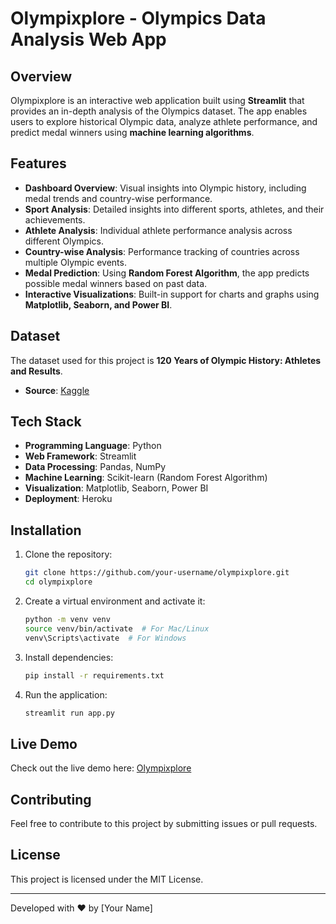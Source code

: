 # Olympixplore - Olympics Data Analysis Web App

## Overview
Olympixplore is an interactive web application built using **Streamlit** that provides an in-depth analysis of the Olympics dataset. The app enables users to explore historical Olympic data, analyze athlete performance, and predict medal winners using **machine learning algorithms**.

## Features
- **Dashboard Overview**: Visual insights into Olympic history, including medal trends and country-wise performance.
- **Sport Analysis**: Detailed insights into different sports, athletes, and their achievements.
- **Athlete Analysis**: Individual athlete performance analysis across different Olympics.
- **Country-wise Analysis**: Performance tracking of countries across multiple Olympic events.
- **Medal Prediction**: Using **Random Forest Algorithm**, the app predicts possible medal winners based on past data.
- **Interactive Visualizations**: Built-in support for charts and graphs using **Matplotlib, Seaborn, and Power BI**.

## Dataset
The dataset used for this project is **120 Years of Olympic History: Athletes and Results**.
- **Source**: [Kaggle](https://www.kaggle.com/heesoo37/120-years-of-olympic-history-athletes-and-results)

## Tech Stack
- **Programming Language**: Python
- **Web Framework**: Streamlit
- **Data Processing**: Pandas, NumPy
- **Machine Learning**: Scikit-learn (Random Forest Algorithm)
- **Visualization**: Matplotlib, Seaborn, Power BI
- **Deployment**: Heroku

## Installation
1. Clone the repository:
   ```sh
   git clone https://github.com/your-username/olympixplore.git
   cd olympixplore
   ```
2. Create a virtual environment and activate it:
   ```sh
   python -m venv venv
   source venv/bin/activate  # For Mac/Linux
   venv\Scripts\activate  # For Windows
   ```
3. Install dependencies:
   ```sh
   pip install -r requirements.txt
   ```
4. Run the application:
   ```sh
   streamlit run app.py
   ```

## Live Demo
Check out the live demo here: [Olympixplore](https://oda-campusx.herokuapp.com/)

## Contributing
Feel free to contribute to this project by submitting issues or pull requests.

## License
This project is licensed under the MIT License.

---
Developed with ❤️ by [Your Name]

